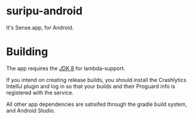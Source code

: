 suripu-android
==============

It's Sense.app, for Android.

Building
========

The app requires the [JDK 8](http://www.oracle.com/technetwork/java/javase/downloads/jdk8-downloads-2133151.html) for lambda-support.

If you intend on creating release builds, you should install the Crashlytics IntelliJ plugin and log in so that your builds and their Proguard info is registered with the service.

All other app dependencies are satisifed through the gradle build system, and Android Studio.
